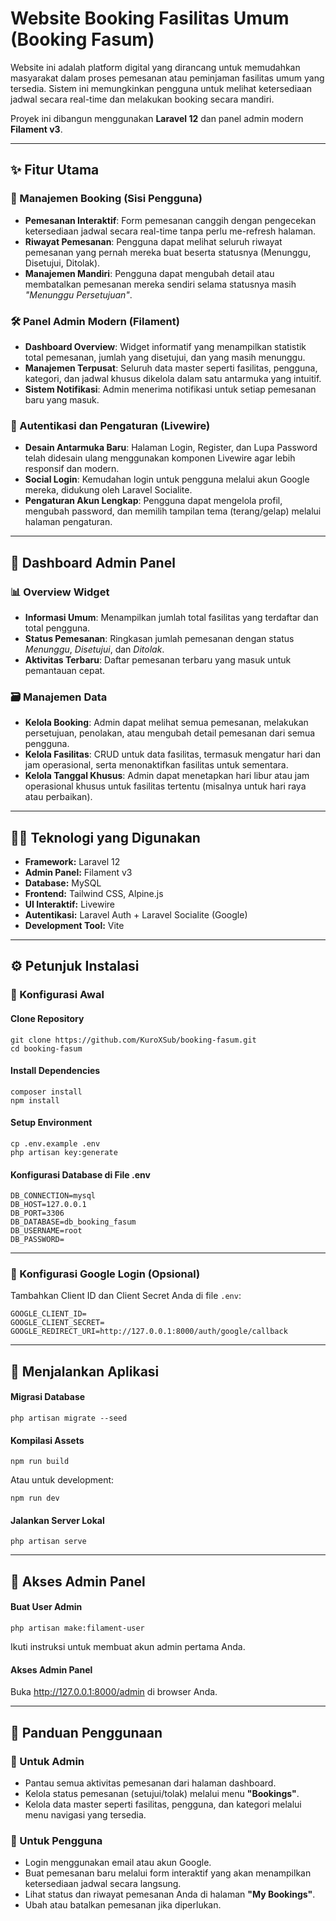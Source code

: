 <!DOCTYPE html>
<html lang="id">
<head>
  <meta charset="UTF-8" />
  <meta name="viewport" content="width=device-width, initial-scale=1.0"/>
  <title>Booking Fasum - Dokumentasi</title>
</head>
<body>
  <h1>Website Booking Fasilitas Umum (Booking Fasum)</h1>
  <p>Website ini adalah platform digital yang dirancang untuk memudahkan masyarakat dalam proses pemesanan atau peminjaman fasilitas umum yang tersedia. Sistem ini memungkinkan pengguna untuk melihat ketersediaan jadwal secara real-time dan melakukan booking secara mandiri.</p>
  <p>Proyek ini dibangun menggunakan <strong>Laravel 12</strong> dan panel admin modern <strong>Filament v3</strong>.</p>

  <hr/>

  <h2>✨ Fitur Utama</h2>

  <h3>📌 Manajemen Booking (Sisi Pengguna)</h3>
  <ul>
    <li><strong>Pemesanan Interaktif</strong>: Form pemesanan canggih dengan pengecekan ketersediaan jadwal secara real-time tanpa perlu me-refresh halaman.</li>
    <li><strong>Riwayat Pemesanan</strong>: Pengguna dapat melihat seluruh riwayat pemesanan yang pernah mereka buat beserta statusnya (Menunggu, Disetujui, Ditolak).</li>
    <li><strong>Manajemen Mandiri</strong>: Pengguna dapat mengubah detail atau membatalkan pemesanan mereka sendiri selama statusnya masih <em>"Menunggu Persetujuan"</em>.</li>
  </ul>

  <h3>🛠️ Panel Admin Modern (Filament)</h3>
  <ul>
    <li><strong>Dashboard Overview</strong>: Widget informatif yang menampilkan statistik total pemesanan, jumlah yang disetujui, dan yang masih menunggu.</li>
    <li><strong>Manajemen Terpusat</strong>: Seluruh data master seperti fasilitas, pengguna, kategori, dan jadwal khusus dikelola dalam satu antarmuka yang intuitif.</li>
    <li><strong>Sistem Notifikasi</strong>: Admin menerima notifikasi untuk setiap pemesanan baru yang masuk.</li>
  </ul>

  <h3>🔐 Autentikasi dan Pengaturan (Livewire)</h3>
  <ul>
    <li><strong>Desain Antarmuka Baru</strong>: Halaman Login, Register, dan Lupa Password telah didesain ulang menggunakan komponen Livewire agar lebih responsif dan modern.</li>
    <li><strong>Social Login</strong>: Kemudahan login untuk pengguna melalui akun Google mereka, didukung oleh Laravel Socialite.</li>
    <li><strong>Pengaturan Akun Lengkap</strong>: Pengguna dapat mengelola profil, mengubah password, dan memilih tampilan tema (terang/gelap) melalui halaman pengaturan.</li>
  </ul>

  <hr/>

  <h2>🧾 Dashboard Admin Panel</h2>

  <h3>📊 Overview Widget</h3>
  <ul>
    <li><strong>Informasi Umum</strong>: Menampilkan jumlah total fasilitas yang terdaftar dan total pengguna.</li>
    <li><strong>Status Pemesanan</strong>: Ringkasan jumlah pemesanan dengan status <em>Menunggu</em>, <em>Disetujui</em>, dan <em>Ditolak</em>.</li>
    <li><strong>Aktivitas Terbaru</strong>: Daftar pemesanan terbaru yang masuk untuk pemantauan cepat.</li>
  </ul>

  <h3>🗃️ Manajemen Data</h3>
  <ul>
    <li><strong>Kelola Booking</strong>: Admin dapat melihat semua pemesanan, melakukan persetujuan, penolakan, atau mengubah detail pemesanan dari semua pengguna.</li>
    <li><strong>Kelola Fasilitas</strong>: CRUD untuk data fasilitas, termasuk mengatur hari dan jam operasional, serta menonaktifkan fasilitas untuk sementara.</li>
    <li><strong>Kelola Tanggal Khusus</strong>: Admin dapat menetapkan hari libur atau jam operasional khusus untuk fasilitas tertentu (misalnya untuk hari raya atau perbaikan).</li>
  </ul>

  <hr/>

  <h2>🧑‍💻 Teknologi yang Digunakan</h2>
  <ul>
    <li><strong>Framework:</strong> Laravel 12</li>
    <li><strong>Admin Panel:</strong> Filament v3</li>
    <li><strong>Database:</strong> MySQL</li>
    <li><strong>Frontend:</strong> Tailwind CSS, Alpine.js</li>
    <li><strong>UI Interaktif:</strong> Livewire</li>
    <li><strong>Autentikasi:</strong> Laravel Auth + Laravel Socialite (Google)</li>
    <li><strong>Development Tool:</strong> Vite</li>
  </ul>

  <hr/>

  <h2>⚙️ Petunjuk Instalasi</h2>

  <h3>🔧 Konfigurasi Awal</h3>

  <h4>Clone Repository</h4>
  <pre><code>git clone https://github.com/KuroXSub/booking-fasum.git
cd booking-fasum
</code></pre>

  <h4>Install Dependencies</h4>
  <pre><code>composer install
npm install
</code></pre>

  <h4>Setup Environment</h4>
  <pre><code>cp .env.example .env
php artisan key:generate
</code></pre>

  <h4>Konfigurasi Database di File .env</h4>
  <pre><code>DB_CONNECTION=mysql
DB_HOST=127.0.0.1
DB_PORT=3306
DB_DATABASE=db_booking_fasum
DB_USERNAME=root
DB_PASSWORD=
</code></pre>

  <hr/>

  <h3>🔑 Konfigurasi Google Login (Opsional)</h3>
  <p>Tambahkan Client ID dan Client Secret Anda di file <code>.env</code>:</p>
  <pre><code>GOOGLE_CLIENT_ID=
GOOGLE_CLIENT_SECRET=
GOOGLE_REDIRECT_URI=http://127.0.0.1:8000/auth/google/callback
</code></pre>

  <hr/>

  <h2>🚀 Menjalankan Aplikasi</h2>

  <h4>Migrasi Database</h4>
  <pre><code>php artisan migrate --seed
</code></pre>

  <h4>Kompilasi Assets</h4>
  <pre><code>npm run build
</code></pre>
  <p>Atau untuk development:</p>
  <pre><code>npm run dev
</code></pre>

  <h4>Jalankan Server Lokal</h4>
  <pre><code>php artisan serve
</code></pre>

  <hr/>

  <h2>🔐 Akses Admin Panel</h2>

  <h4>Buat User Admin</h4>
  <pre><code>php artisan make:filament-user
</code></pre>
  <p>Ikuti instruksi untuk membuat akun admin pertama Anda.</p>

  <h4>Akses Admin Panel</h4>
  <p>Buka <a href="http://127.0.0.1:8000/admin">http://127.0.0.1:8000/admin</a> di browser Anda.</p>

  <hr/>

  <h2>📘 Panduan Penggunaan</h2>

  <h3>👤 Untuk Admin</h3>
  <ul>
    <li>Pantau semua aktivitas pemesanan dari halaman dashboard.</li>
    <li>Kelola status pemesanan (setujui/tolak) melalui menu <strong>"Bookings"</strong>.</li>
    <li>Kelola data master seperti fasilitas, pengguna, dan kategori melalui menu navigasi yang tersedia.</li>
  </ul>

  <h3>🙋 Untuk Pengguna</h3>
  <ul>
    <li>Login menggunakan email atau akun Google.</li>
    <li>Buat pemesanan baru melalui form interaktif yang akan menampilkan ketersediaan jadwal secara langsung.</li>
    <li>Lihat status dan riwayat pemesanan Anda di halaman <strong>"My Bookings"</strong>.</li>
    <li>Ubah atau batalkan pemesanan jika diperlukan.</li>
  </ul>
</body>
</html>
